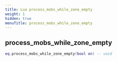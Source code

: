 ```yaml
---
title: Lua process_mobs_while_zone_empty
weight: 1
hidden: true
menuTitle: process_mobs_while_zone_empty
---
```

## process_mobs_while_zone_empty
```lua
eq.process_mobs_while_zone_empty(bool on) -- void
```